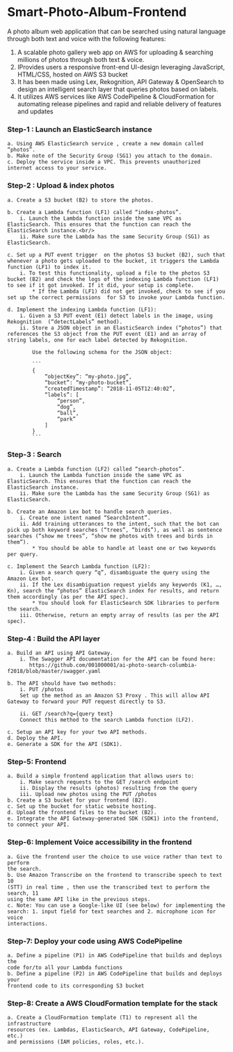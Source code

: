 # Smart-Photo-Album-Frontend

A photo album web application that can be searched using natural language through both text and voice with the following features:
1. A scalable photo gallery web app on AWS for uploading & searching millions of photos through both text & voice.
2. IProvides users a responsive front-end UI-design leveraging JavaScript, HTML/CSS, hosted on AWS S3 bucket
3. It has been made using Lex, Rekognition, API Gateway & OpenSearch to design an intelligent search layer that queries photos based on labels.
4. It utilizes AWS services like AWS CodePipeline & CloudFormation for automating release pipelines and rapid and reliable delivery of features and updates

### Step-1 : Launch an ElasticSearch instance
```
a. Using AWS ElasticSearch service , create a new domain called “photos”.  
b. Make note of the Security Group (SG1) you attach to the domain.  
c. Deploy the service inside a VPC. This prevents unauthorized internet access to your service.
```
### Step-2 : Upload & index photos
```
a. Create a S3 bucket (B2) to store the photos.

b. Create a Lambda function (LF1) called “index-photos”.
	i. Launch the Lambda function inside the same VPC as ElasticSearch. This ensures that the function can reach the ElasticSearch instance.<br/>
	ii. Make sure the Lambda has the same Security Group (SG1) as ElasticSearch.

c. Set up a PUT event trigger  on the photos S3 bucket (B2), such that whenever a photo gets uploaded to the bucket, it triggers the Lambda function (LF1) to index it.
	i. To test this functionality, upload a file to the photos S3 bucket (B2) and check the logs of the indexing Lambda function (LF1) to see if it got invoked. If it did, your setup is complete.
		* If the Lambda (LF1) did not get invoked, check to see if you set up the correct permissions  for S3 to invoke your Lambda function.

d. Implement the indexing Lambda function (LF1):
	i. Given a S3 PUT event (E1) detect labels in the image, using Rekognition  (“detectLabels” method).
	ii. Store a JSON object in an ElasticSearch index (“photos”) that references the S3 object from the PUT event (E1) and an array of string labels, one for each label detected by Rekognition.

		Use the following schema for the JSON object:

		```
		{
			“objectKey”: “my-photo.jpg”,
			“bucket”: “my-photo-bucket”,
			“createdTimestamp”: “2018-11-05T12:40:02”,
			“labels”: [
				“person”,
				“dog”,
				“ball”,
				“park”
			]
		}
		```
```
### Step-3 : Search
```
a. Create a Lambda function (LF2) called “search-photos”.
	i. Launch the Lambda function inside the same VPC as ElasticSearch. This ensures that the function can reach the ElasticSearch instance.
	ii. Make sure the Lambda has the same Security Group (SG1) as ElasticSearch.

b. Create an Amazon Lex bot to handle search queries.
	i. Create one intent named “SearchIntent”.
	ii. Add training utterances to the intent, such that the bot can pick up both keyword searches (“trees”, “birds”), as well as sentence searches (“show me trees”, “show me photos with trees and birds in them”).
		* You should be able to handle at least one or two keywords per query.

c. Implement the Search Lambda function (LF2):
	i. Given a search query “q”, disambiguate the query using the Amazon Lex bot.
	ii. If the Lex disambiguation request yields any keywords (K1, …, Kn), search the “photos” ElasticSearch index for results, and return them accordingly (as per the API spec).
		* You should look for ElasticSearch SDK libraries to perform the search.
	iii. Otherwise, return an empty array of results (as per the API spec).
```
### Step-4 :  Build the API layer
```
a. Build an API using API Gateway.
	i. The Swagger API documentation for the API can be found here:
	   https://github.com/001000001/ai-photo-search-columbia-f2018/blob/master/swagger.yaml

b. The API should have two methods:
	i. PUT /photos
	Set up the method as an Amazon S3 Proxy . This will allow API Gateway to forward your PUT request directly to S3.

	ii. GET /search?q={query text}
	Connect this method to the search Lambda function (LF2).

c. Setup an API key for your two API methods.
d. Deploy the API.
e. Generate a SDK for the API (SDK1).

```
### Step-5:  Frontend
```
a. Build a simple frontend application that allows users to:
	i. Make search requests to the GET /search endpoint
	ii. Display the results (photos) resulting from the query
	iii. Upload new photos using the PUT /photos
b. Create a S3 bucket for your frontend (B2).
c. Set up the bucket for static website hosting.
d. Upload the frontend files to the bucket (B2).
e. Integrate the API Gateway-generated SDK (SDK1) into the frontend, to connect your API.
```

### Step-6: Implement Voice accessibility in the frontend
```
a. Give the frontend user the choice to use voice rather than text to perform
the search.
b. Use Amazon Transcribe on the frontend to transcribe speech to text 10
(STT) in real time , then use the transcribed text to perform the search, 11
using the same API like in the previous steps.
c. Note: You can use a Google-like UI (see below) for implementing the
search: 1. input field for text searches and 2. microphone icon for voice
interactions.

```
### Step-7: Deploy your code using AWS CodePipeline
```
a. Define a pipeline (P1) in AWS CodePipeline that builds and deploys the
code for/to all your Lambda functions
b. Define a pipeline (P2) in AWS CodePipeline that builds and deploys your
frontend code to its corresponding S3 bucket

```

### Step-8: Create a AWS CloudFormation template for the stack
```
a. Create a CloudFormation template (T1) to represent all the infrastructure
resources (ex. Lambdas, ElasticSearch, API Gateway, CodePipeline, etc.)
and permissions (IAM policies, roles, etc.).
```

